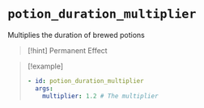 # `potion_duration_multiplier`

Multiplies the duration of brewed potions

> [!hint] Permanent Effect

> [!example]
> ```yaml
> - id: potion_duration_multiplier
>   args:
>     multiplier: 1.2 # The multiplier
> ```
